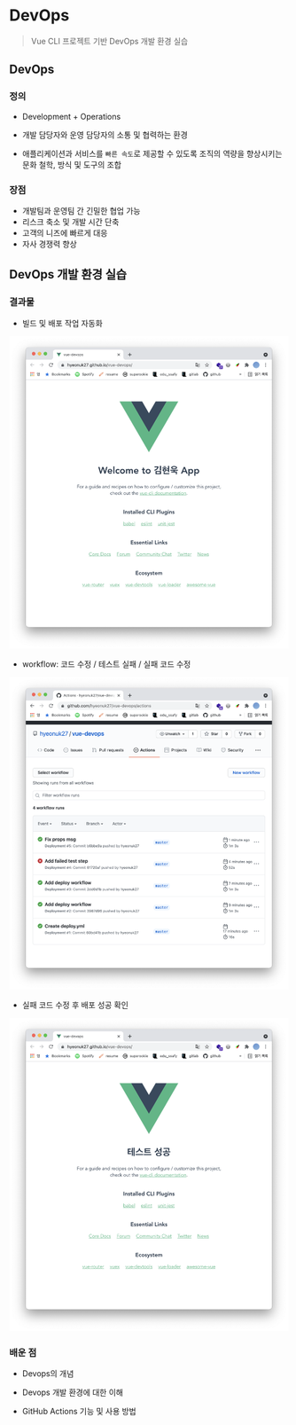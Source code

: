 # DevOps

> Vue CLI 프로젝트 기반 DevOps 개발 환경 실습



## DevOps

### 정의

- Development + Operations
- 개발 담당자와 운영 담당자의 소통 및 협력하는 환경

- 애플리케이션과 서비스를 `빠른 속도`로 제공할 수 있도록 조직의 역량을 향상시키는 문화 철학, 방식 및 도구의 조합

### 장점

- 개발팀과 운영팀 간 긴밀한 협업 가능
- 리스크 축소 및 개발 시간 단축
- 고객의 니즈에 빠르게 대응
- 자사 경쟁력 향상



## DevOps 개발 환경 실습

### 결과물

- 빌드 및 배포 작업 자동화

![](./IMG/1.png)

- workflow: 코드 수정 / 테스트 실패 / 실패 코드 수정 

![](./IMG/2.png)

- 실패 코드 수정 후 배포 성공 확인

![](./IMG/3.png)

### 배운 점

- Devops의 개념

- Devops 개발 환경에 대한 이해
- GitHub Actions 기능 및 사용 방법

